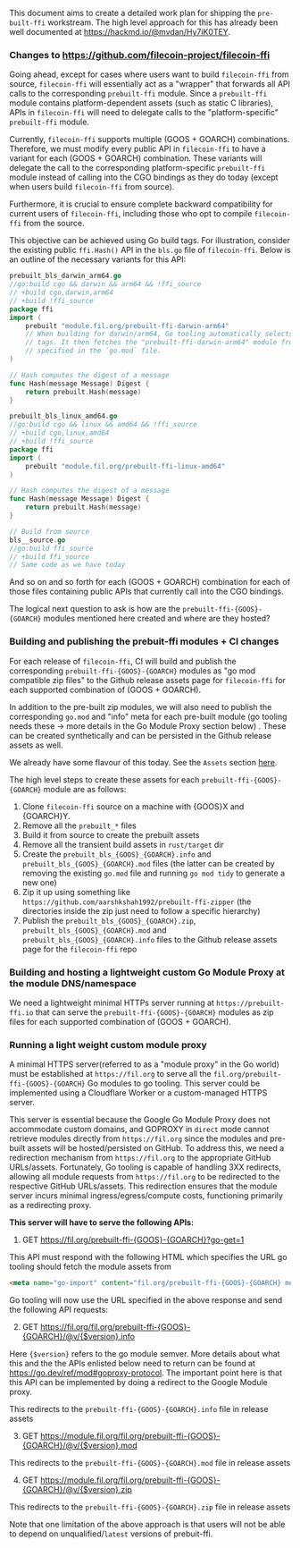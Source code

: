 This document aims to create a detailed work plan for shipping the `pre-built-ffi` workstream.
The high level approach for this has already been well documented at https://hackmd.io/@mvdan/Hy7iK0TEY.

### Changes to https://github.com/filecoin-project/filecoin-ffi

Going ahead, except for cases where users want to build `filecoin-ffi` from source, `filecoin-ffi` will essentially act as a "wrapper" that forwards all API calls to the corresponding `prebuilt-ffi` module. Since a `prebuilt-ffi` module contains platform-dependent assets (such as static C libraries), APIs in `filecoin-ffi` will need to delegate calls to the "platform-specific" `prebuilt-ffi` module.

Currently, `filecoin-ffi` supports multiple (GOOS + GOARCH) combinations. Therefore, we must modify every public API in `filecoin-ffi` to have a variant for each (GOOS + GOARCH) combination. These variants will delegate the call to the corresponding platform-specific `prebuilt-ffi` module instead of calling into the CGO bindings as they do today (except when users build `filecoin-ffi` from source).

Furthermore, it is crucial to ensure complete backward compatibility for current users of `filecoin-ffi`, including those who opt to compile `filecoin-ffi` from the source.

This objective can be achieved using Go build tags. 
For illustration, consider the existing public `ffi.Hash()` API in the `bls.go` file of `filecoin-ffi`. Below is an outline of the necessary variants for this API:

```go
prebuilt_bls_darwin_arm64.go
//go:build cgo && darwin && arm64 && !ffi_source
// +build cgo,darwin,arm64
// +build !ffi_source
package ffi
import (
	prebuilt "module.fil.org/prebuilt-ffi-darwin-arm64"
    // When building for darwin/arm64, Go tooling automatically selects this file due to the specified build 
    // tags. It then fetches the "prebuilt-ffi-darwin-arm64" module from the module proxy, using the version 
    // specified in the `go.mod` file.
)

// Hash computes the digest of a message
func Hash(message Message) Digest {
	return prebuilt.Hash(message)
}
```

```go
prebuilt_bls_linux_amd64.go
//go:build cgo && linux && amd64 && !ffi_source
// +build cgo,linux,amd64
// +build !ffi_source
package ffi
import (
	prebuilt "module.fil.org/prebuilt-ffi-linux-amd64"
)

// Hash computes the digest of a message
func Hash(message Message) Digest {
	return prebuilt.Hash(message)
}
```

```go
// Build from source
bls__source.go
//go:build ffi_source
// +build ffi_source
// Same code as we have today
```

And so on and so forth for each (GOOS + GOARCH) combination for each of those files containing public APIs that currently call into the CGO bindings.

The logical next question to ask is how are the `prebuilt-ffi-{GOOS}-{GOARCH}` modules mentioned here created and where are they hosted?

### Building and publishing the prebuit-ffi modules + CI changes

For each release of `filecoin-ffi`, CI will build and publish the corresponding `prebuilt-ffi-{GOOS}-{GOARCH}` modules as "go mod compatible zip files" to the Github release assets page for `filecoin-ffi` for each supported combination of (GOOS + GOARCH).

In addition to the pre-built zip modules, we will also need to publish the corresponding `go.mod` and "info" meta for each pre-built module (go tooling needs these -> more details in the Go Module Proxy section below) . These can be created synthetically and can be persisted in the Github release assets as well.


We already have some flavour of this today. See the `Assets` section [here](https://github.com/filecoin-project/filecoin-ffi/releases/tag/ed08caaf8778e1b6).


The high level steps to create these assets for each `prebuilt-ffi-{GOOS}-{GOARCH}` module are as follows:

1. Clone `filecoin-ffi` source on a machine with {GOOS}X and {GOARCH}Y.
2. Remove all the `prebuilt_*` files
3. Build it from source to create the prebuilt assets
4. Remove all the transient build assets in `rust/target` dir
5. Create the `prebuilt_bls_{GOOS}_{GOARCH}.info` and `prebuilt_bls_{GOOS}_{GOARCH}.mod` files (the latter can be created by removing the existing `go.mod` file and running `go mod tidy` to generate a new one)
5. Zip it up using something like `https://github.com/aarshkshah1992/prebuilt-ffi-zipper` (the directories inside the zip just need to follow a specific hierarchy)
5. Publish the `prebuilt_bls_{GOOS}_{GOARCH}.zip`, `prebuilt_bls_{GOOS}_{GOARCH}.mod` and `prebuilt_bls_{GOOS}_{GOARCH}.info` files to the Github release assets page for the `filecoin-ffi` repo

### Building and hosting a lightweight custom Go Module Proxy at the module DNS/namespace

We need a lightweight minimal HTTPs server running at `https://prebuilt-ffi.io` that can serve the `prebuilt-ffi-{GOOS}-{GOARCH}` modules as zip files for each supported combination of (GOOS + GOARCH).

### Running a light weight custom module proxy
A minimal HTTPS server(referred to as a "module proxy" in the Go world) must be established at `https://fil.org` to serve all the `fil.org/prebuilt-ffi-{GOOS}-{GOARCH}` Go modules to go tooling. This server could be implemented using a Cloudflare Worker or a custom-managed HTTPS server.

This server is essential because the Google Go Module Proxy does not accommodate custom domains, and GOPROXY in `direct` mode cannot retrieve modules directly from `https://fil.org` since the modules and pre-built assets will be hosted/persisted on GitHub. To address this, we need a redirection mechanism from `https://fil.org` to the appropriate GitHub URLs/assets. Fortunately, Go tooling is capable of handling 3XX redirects, allowing all module requests from `https://fil.org` to be redirected to the respective GitHub URLs/assets. This redirection ensures that the module server incurs minimal ingress/egress/compute costs, functioning primarily as a redirecting proxy.

**This server will have to serve the following APIs:**
1. GET https://fil.org/prebuilt-ffi-{GOOS}-{GOARCH}?go-get=1

This API must respond with the following HTML which specifies the URL go tooling should fetch the module assets from

```html
<meta name="go-import" content="fil.org/prebuilt-ffi-{GOOS}-{GOARCH} mod https://fil.org">
```
Go tooling will now use the URL specified in the above response and send the following API requests:

2. GET https://fil.org/fil.org/prebuilt-ffi-{GOOS}-{GOARCH}/@v/{$version}.info

Here `{$version}` refers to the go module semver. More details about what this and the the APIs enlisted below
need to return can be found at https://go.dev/ref/mod#goproxy-protocol. The important point here is that
this API can be implemented by doing a redirect to the Google Module proxy.

This redirects to the `prebuilt-ffi-{GOOS}-{GOARCH}.info` file in release assets

3. GET https://module.fil.org/fil.org/prebuilt-ffi-{GOOS}-{GOARCH}/@v/{$version}.mod

This redirects to the `prebuilt-ffi-{GOOS}-{GOARCH}.mod` file in release assets

4. GET https://module.fil.org/fil.org/prebuilt-ffi-{GOOS}-{GOARCH}/@v/{$version}.zip

This redirects to the `prebuilt-ffi-{GOOS}-{GOARCH}.zip` file in release assets

Note that one limitation of the above approach is that users will not be able to depend on unqualified/`latest` versions of prebuit-ffi.